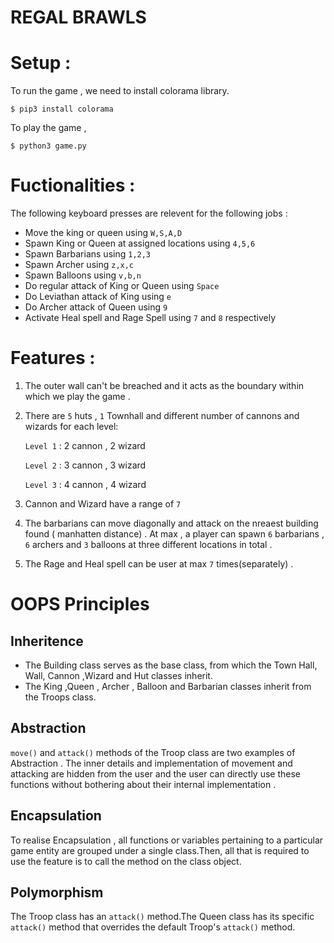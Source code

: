 # REGAL BRAWLS
# Setup :
To run the game , we need to install colorama library.

```$ pip3 install colorama```

To play the game , 

```$ python3 game.py```


# Fuctionalities :

The following keyboard presses are relevent for the following jobs :

* Move the king or queen using ```W,S,A,D```  
* Spawn King or Queen at assigned locations using ```4,5,6```  
* Spawn Barbarians  using ```1,2,3```  
* Spawn Archer  using ```z,x,c``` 
* Spawn Balloons  using ```v,b,n``` 
* Do regular attack of King or Queen using ```Space```
* Do Leviathan attack of King using ```e```  
* Do Archer attack of Queen using ```9```
* Activate Heal spell and Rage Spell using ```7``` and ```8``` respectively

  

# Features : 

1) The outer wall can't be breached and it acts as the boundary within which we play the game .
2) There are ```5``` huts , ```1``` Townhall and different number of cannons and wizards for each level:

	```Level 1``` : 2 cannon , 2 wizard
	
	```Level 2``` : 3 cannon , 3 wizard
	
	```Level 3``` : 4 cannon , 4 wizard  
3) Cannon and Wizard  have a range of ```7```
4) The barbarians can move diagonally and attack on the nreaest building found ( manhatten distance) . At max , a player can spawn ```6``` barbarians , ```6``` archers and ```3``` balloons at three different locations in total . 
5) The Rage and Heal spell can be user at max ```7``` times(separately) .

# OOPS Principles 

## Inheritence
* The Building class serves as the base class, from which the Town Hall, Wall, Cannon ,Wizard and Hut classes inherit.  
* The King ,Queen , Archer , Balloon and Barbarian classes inherit from the Troops class.  

## Abstraction 

 ```move()``` and ```attack()``` methods of the Troop class are two examples of Abstraction . The inner details and implementation of movement and attacking are hidden from the user and the user can directly use these functions without bothering about their internal implementation . 
 
 ## Encapsulation 
 To realise Encapsulation , all functions or variables pertaining to a particular game entity are grouped under a single class.Then, all that is required to use the feature is to call the method on the class object.  
 
 ## Polymorphism 
The Troop class has an ```attack()``` method.The Queen class has its specific ```attack()``` method that overrides the default Troop's ```attack()``` method.


